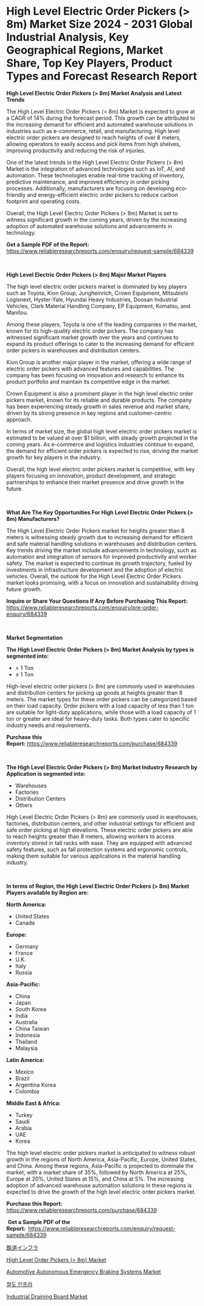 <p><h1>High Level Electric Order Pickers (> 8m) Market Size 2024 - 2031 Global Industrial Analysis, Key Geographical Regions, Market Share, Top Key Players, Product Types and Forecast Research Report</h1></p><p><strong>High Level Electric Order Pickers (> 8m) Market Analysis and Latest Trends</strong></p>
<p><p>The High Level Electric Order Pickers (> 8m) Market is expected to grow at a CAGR of 14% during the forecast period. This growth can be attributed to the increasing demand for efficient and automated warehouse solutions in industries such as e-commerce, retail, and manufacturing. High level electric order pickers are designed to reach heights of over 8 meters, allowing operators to easily access and pick items from high shelves, improving productivity and reducing the risk of injuries.</p><p>One of the latest trends in the High Level Electric Order Pickers (> 8m) Market is the integration of advanced technologies such as IoT, AI, and automation. These technologies enable real-time tracking of inventory, predictive maintenance, and improved efficiency in order picking processes. Additionally, manufacturers are focusing on developing eco-friendly and energy-efficient electric order pickers to reduce carbon footprint and operating costs.</p><p>Overall, the High Level Electric Order Pickers (> 8m) Market is set to witness significant growth in the coming years, driven by the increasing adoption of automated warehouse solutions and advancements in technology.</p></p>
<p><strong>Get a Sample PDF of the Report:&nbsp;</strong> <a href="https://www.reliableresearchreports.com/enquiry/request-sample/684339">https://www.reliableresearchreports.com/enquiry/request-sample/684339</a></p>
<p>&nbsp;</p>
<p><strong>High Level Electric Order Pickers (> 8m) Major Market Players</strong></p>
<p><p>The high level electric order pickers market is dominated by key players such as Toyota, Kion Group, Jungheinrich, Crown Equipment, Mitsubishi Logisnext, Hyster-Yale, Hyundai Heavy Industries, Doosan Industrial Vehicles, Clark Material Handling Company, EP Equipment, Komatsu, and Manitou. </p><p>Among these players, Toyota is one of the leading companies in the market, known for its high-quality electric order pickers. The company has witnessed significant market growth over the years and continues to expand its product offerings to cater to the increasing demand for efficient order pickers in warehouses and distribution centers. </p><p>Kion Group is another major player in the market, offering a wide range of electric order pickers with advanced features and capabilities. The company has been focusing on innovation and research to enhance its product portfolio and maintain its competitive edge in the market. </p><p>Crown Equipment is also a prominent player in the high level electric order pickers market, known for its reliable and durable products. The company has been experiencing steady growth in sales revenue and market share, driven by its strong presence in key regions and customer-centric approach. </p><p>In terms of market size, the global high level electric order pickers market is estimated to be valued at over $1 billion, with steady growth projected in the coming years. As e-commerce and logistics industries continue to expand, the demand for efficient order pickers is expected to rise, driving the market growth for key players in the industry. </p><p>Overall, the high level electric order pickers market is competitive, with key players focusing on innovation, product development, and strategic partnerships to enhance their market presence and drive growth in the future.</p></p>
<p>&nbsp;</p>
<p><strong>What Are The Key Opportunities For High Level Electric Order Pickers (> 8m) Manufacturers?</strong></p>
<p><p>The High Level Electric Order Pickers market for heights greater than 8 meters is witnessing steady growth due to increasing demand for efficient and safe material handling solutions in warehouses and distribution centers. Key trends driving the market include advancements in technology, such as automation and integration of sensors for improved productivity and worker safety. The market is expected to continue its growth trajectory, fueled by investments in infrastructure development and the adoption of electric vehicles. Overall, the outlook for the High Level Electric Order Pickers market looks promising, with a focus on innovation and sustainability driving future growth.</p></p>
<p><strong>Inquire or Share Your Questions If Any Before Purchasing This Report:</strong> <a href="https://www.reliableresearchreports.com/enquiry/pre-order-enquiry/684339">https://www.reliableresearchreports.com/enquiry/pre-order-enquiry/684339</a></p>
<p>&nbsp;</p>
<p><strong>Market Segmentation</strong></p>
<p><strong>The High Level Electric Order Pickers (> 8m) Market Analysis by types is segmented into:</strong></p>
<p><ul><li>< 1 Ton</li><li>≥ 1 Ton</li></ul></p>
<p><p>High-level electric order pickers (> 8m) are commonly used in warehouses and distribution centers for picking up goods at heights greater than 8 meters. The market types for these order pickers can be categorized based on their load capacity. Order pickers with a load capacity of less than 1 ton are suitable for light-duty applications, while those with a load capacity of 1 ton or greater are ideal for heavy-duty tasks. Both types cater to specific industry needs and requirements.</p></p>
<p><strong>Purchase this Report:&nbsp;</strong><a href="https://www.reliableresearchreports.com/purchase/684339">https://www.reliableresearchreports.com/purchase/684339</a></p>
<p>&nbsp;</p>
<p><strong>The High Level Electric Order Pickers (> 8m) Market Industry Research by Application is segmented into:</strong></p>
<p><ul><li>Warehouses</li><li>Factories</li><li>Distribution Centers</li><li>Others</li></ul></p>
<p><p>High Level Electric Order Pickers (> 8m) are commonly used in warehouses, factories, distribution centers, and other industrial settings for efficient and safe order picking at high elevations. These electric order pickers are able to reach heights greater than 8 meters, allowing workers to access inventory stored in tall racks with ease. They are equipped with advanced safety features, such as fall protection systems and ergonomic controls, making them suitable for various applications in the material handling industry.</p></p>
<p>&nbsp;</p>
<p><strong>In terms of Region, the High Level Electric Order Pickers (> 8m) Market Players available by Region are:</strong></p>
<p>
    <p> <strong> North America: </strong>
        <ul>
            <li>United States</li>
            <li>Canada</li>
        </ul>
        </p> 
    <p> <strong> Europe: </strong>
        <ul>
            <li>Germany</li>
            <li>France</li>
            <li>U.K.</li>
            <li>Italy</li>
            <li>Russia</li>
        </ul>
        </p> 
    <p> <strong> Asia-Pacific: </strong>
        <ul>
            <li>China</li>
            <li>Japan</li>
            <li>South Korea</li>
            <li>India</li>
            <li>Australia</li>
            <li>China Taiwan</li>
            <li>Indonesia</li>
            <li>Thailand</li>
            <li>Malaysia</li>
        </ul>
        </p> 
    <p> <strong> Latin America: </strong>
        <ul>
            <li>Mexico</li>
            <li>Brazil</li>
            <li>Argentina Korea</li>
            <li>Colombia</li>
        </ul>
        </p> 
    <p> <strong> Middle East & Africa: </strong>
        <ul>
            <li>Turkey</li>
            <li>Saudi</li>
            <li>Arabia</li>
            <li>UAE</li>
            <li>Korea</li>
        </ul>
    </p>
    </p>
<p><p>The high level electric order pickers market is anticipated to witness robust growth in the regions of North America, Asia-Pacific, Europe, United States, and China. Among these regions, Asia-Pacific is projected to dominate the market, with a market share of 35%, followed by North America at 25%, Europe at 20%, United States at 15%, and China at 5%. The increasing adoption of advanced warehouse automation solutions in these regions is expected to drive the growth of the high level electric order pickers market.</p></p>
<p><strong>Purchase this Report: </strong><a href="https://www.reliableresearchreports.com/purchase/684339">https://www.reliableresearchreports.com/purchase/684339</a></p>
<p>&nbsp;<strong>Get a Sample PDF of the Report:&nbsp;&nbsp;</strong><a href="https://www.reliableresearchreports.com/enquiry/request-sample/684339">https://www.reliableresearchreports.com/enquiry/request-sample/684339</a></p>
<p><strong></strong></p>
<p><p><a href="https://medium.com/@keeganbarrows2023/%E9%89%84%E9%81%93%E3%82%A4%E3%83%B3%E3%83%95%E3%83%A9%E5%B8%82%E5%A0%B4%E3%81%AF-%E5%B8%82%E5%A0%B4%E3%82%B7%E3%82%A7%E3%82%A2-%E5%B8%82%E5%A0%B4%E3%83%88%E3%83%AC%E3%83%B3%E3%83%89-%E5%B8%82%E5%A0%B4%E6%88%90%E9%95%B7%E3%81%AB%E9%96%A2%E3%81%99%E3%82%8B%E6%83%85%E5%A0%B1%E3%82%92%E6%8F%90%E4%BE%9B%E3%81%97%E3%81%BE%E3%81%99-184c4ae139f5">鉄道インフラ</a></p><p><a href="https://github.com/jodemen/Market-Research-Report-List-1/blob/main/high-level-order-pickers-8m-market.md">High Level Order Pickers (> 8m) Market</a></p><p><a href="https://view.publitas.com/reportprime-1/automotive-autonomous-emergency-braking-systems-market-centers-on-aspects-such-as-market-growth-market-share-market-opportunity-and-projected-forecasts-spanning-from-2024-to-2031/">Automotive Autonomous Emergency Braking Systems Market</a></p><p><a href="https://medium.com/@lfonhkp36091444/%EC%B2%A0%EB%8F%84-%EC%9D%B8%ED%94%84%EB%9D%BC-%EC%8B%9C%EC%9E%A5-%EC%8B%9C%EC%9E%A5-%EC%A0%90%EC%9C%A0%EC%9C%A8-%EC%8B%9C%EC%9E%A5-%EB%8F%99%ED%96%A5-%EB%B0%8F-%EB%AF%B8%EB%9E%98-%EC%84%B1%EC%9E%A5-%ED%83%90%EC%83%89-0088bbf1d34c">철도 인프라</a></p><p><a href="https://silk-columnist-571.notion.site/Industrial-Draining-Board-Market-A-Comprehensive-Report-of-its-Market-Share-Growth-Trends-2024--e470761362ea4bd4bf5dbc4b2097c6fa">Industrial Draining Board Market</a></p></p>